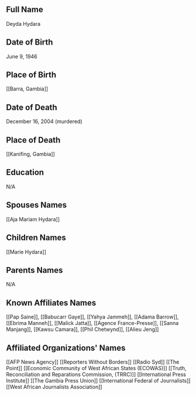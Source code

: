 ## Full Name
Deyda Hydara

## Date of Birth
June 9, 1946

## Place of Birth
[[Barra, Gambia]]

## Date of Death
December 16, 2004 (murdered)

## Place of Death
[[Kanifing, Gambia]] 

## Education
N/A

## Spouses Names
[[Aja Mariam Hydara]]

## Children Names
[[Marie Hydara]]


## Parents Names
N/A

## Known Affiliates Names
[[Pap Saine]], [[Babucarr Gaye]], [[Yahya Jammeh]], [[Adama Barrow]], [[Ebrima Manneh]], [[Malick Jatta]], [[Agence France-Presse]], [[Sanna Manjang]], [[Kawsu Camara]], [[Phil Chetwynd]], [[Alieu Jeng]]

## Affiliated Organizations' Names
[[AFP News Agency]]
[[Reporters Without Borders]]
[[Radio Syd]]
[[The Point]]
[[Economic Community of West African States (ECOWAS)]]
[[Truth, Reconciliation and Reparations Commission, (TRRC)]]
[[International Press Institute]]
[[The Gambia Press Union]]
[[International Federal of Journalists]]
[[West African Journalists Association]]